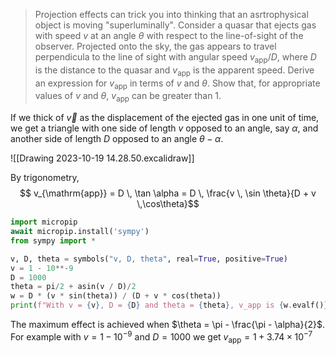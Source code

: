 > Projection effects can trick you into thinking that an asrtrophysical object is moving "superluminally". Consider a quasar that ejects gas with speed $v$ at an angle $\theta$ with respect to the line-of-sight of the observer. Projected onto the sky, the gas appears to travel perpendicula to the line of sight with angular speed $v_{\mathrm{app}} / D$, where $D$ is the distance to the quasar and $v_{\mathrm{app}}$ is the apparent speed. Derive an expression for $v_{\mathrm{app}}$ in terms of $v$ and $\theta$. Show that, for appropriate values of $v$ and $\theta$, $v_{\mathrm{app}}$ can be greater than $1$.

If we thick of $\vec{v}$ as the displacement of the ejected gas in one unit of time, we get a triangle with one side of length $v$ opposed to an angle, say $\alpha$, and another side of length $D$ opposed to an angle $\theta - \alpha$. 

![[Drawing 2023-10-19 14.28.50.excalidraw]]

By trigonometry, $$ v_{\mathrm{app}} = D \, \tan \alpha = D \, \frac{v \, \sin \theta}{D + v \,\cos\theta}$$


```python
import micropip
await micropip.install('sympy')  
from sympy import *

v, D, theta = symbols("v, D, theta", real=True, positive=True)
v = 1 - 10**-9
D = 1000
theta = pi/2 + asin(v / D)/2
w = D * (v * sin(theta)) / (D + v * cos(theta))
print(f"With v = {v}, D = {D} and theta = {theta}, v_app is {w.evalf()}")
```

The maximum effect is achieved when $\theta = \pi - \frac{\pi - \alpha}{2}$. For example with $v = 1 - 10^{-9}$ and $D = 1000$ we get $v_{\mathrm{app}} = 1 + 3.74 \times 10^{-7}$